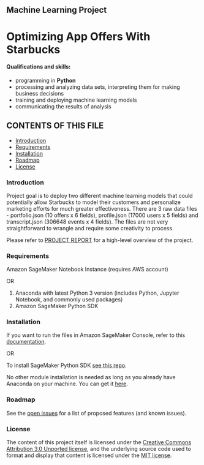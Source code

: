 ## Machine Learning Project
# Optimizing App Offers With Starbucks

#### Qualifications and skills:
- programming in **Python**
- processing and analyzing data sets, interpreting them for making business decisions
- training and deploying machine learning models
- communicating the results of analysis


CONTENTS OF THIS FILE
---------------------
   
 * [Introduction](#introduction)
 * [Requirements](#requirements)
 * [Installation](#installation)
 * [Roadmap](#roadmap)
 * [License](#license)
 
 
### Introduction

Project goal is to deploy two different machine learning models that could potentially allow Starbucks to model their customers and personalize marketing efforts for much greater effectiveness. There are 3 raw data files - portfolio.json (10 offers x 6 fields), profile.json (17000 users x 5 fields) and transcript.json (306648 events x 4 fields). The files are not very straightforward to wrangle and require some creativity to process. 

Please refer to [PROJECT REPORT](https://evanca.github.io/machine-learning_optimizing-app-offers-with-starbucks/) for a high-level overview of the project.


### Requirements

Amazon SageMaker Notebook Instance (requires AWS account)

OR

1. Anaconda with latest Python 3 version (includes Python, Jupyter Notebook, and commonly used packages)
2. Amazon SageMaker Python SDK


### Installation

If you want to run the files in Amazon SageMaker Console, refer to this [documentation](https://docs.aws.amazon.com/sagemaker/latest/dg/gs-console.html).

OR

To install SageMaker Python SDK [see this repo](https://github.com/aws/sagemaker-python-sdk#installing-the-sagemaker-python-sdk).

No other module installation is needed as long as you already have Anaconda on your machine. You can get it [here](https://docs.anaconda.com/anaconda/install/).

### Roadmap

See the [open issues](https://github.com/evanca/machine-learning_optimizing-app-offers-with-starbucks/issues) for a list of proposed features (and known issues).

### License

The content of this project itself is licensed under the [Creative Commons Attribution 3.0 Unported license](https://creativecommons.org/licenses/by/3.0/), and the underlying source code used to format and display that content is licensed under the [MIT license](LICENSE).
